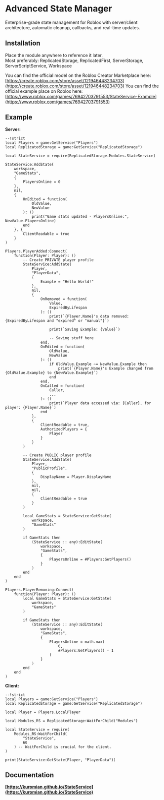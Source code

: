 # Advanced State Manager

Enterprise-grade state management for Roblox with server/client architecture, automatic cleanup, callbacks, and real-time updates.

## Installation

Place the module anywhere to reference it later.\
Most preferably: ReplicatedStorage, ReplicatedFirst, ServerStorage, ServerScriptService, Workspace

You can find the official model on the Roblox Creator Marketplace here: [https://create.roblox.com/store/asset/121946448234703](https://create.roblox.com/store/asset/121946448234703)
You can find the official example place on Roblox here: [https://www.roblox.com/games/76942703791553/StateService-Example](https://www.roblox.com/games/76942703791553)

## Example

**Server:**
```luau
--!strict
local Players = game:GetService("Players")
local ReplicatedStorage = game:GetService("ReplicatedStorage")

local StateService = require(ReplicatedStorage.Modules.StateService)

StateService:AddState(
	workspace,
	"GameStats",
	{
		PlayersOnline = 0
	},
	nil,
	{
		OnEdited = function(
			OldValue,
			NewValue
		): ()
			print("Game stats updated - PlayersOnline:", NewValue.PlayersOnline)
		end
	}, {
		ClientReadable = true
	}
)

Players.PlayerAdded:Connect(
	function(Player: Player): ()
		-- Create PRIVATE player profile
		StateService:AddState(
			Player,
			"PlayerData",
			{
				Example = "Hello World!"
			},
			nil,
			{
				OnRemoved = function(
					Value,
					ExpiredByLifespan
				): ()
					print(`{Player.Name}'s data removed: {ExpiredByLifespan and "expired" or "manual"}`)

					print(`Saving Example: {Value}`)

					-- Saving stuff here
				end,
				OnEdited = function(
					OldValue,
					NewValue
				): ()
					if OldValue.Example ~= NewValue.Example then
						print(`{Player.Name}'s Example changed from {OldValue.Example} to {NewValue.Example}`)
					end
				end,
				OnCalled = function(
					Caller,
					...
				): ()
					print(`Player data accessed via: {Caller}, for player: {Player.Name}`)
				end
			},
			{
				ClientReadable = true,
				AuthorizedPlayers = {
					Player
				}
			}
		)

		-- Create PUBLIC player profile
		StateService:AddState(
			Player,
			"PublicProfile",
			{
				DisplayName = Player.DisplayName
			},
			nil,
			nil,
			{
				ClientReadable = true
			}
		)

		local GameStats = StateService:GetState(
			workspace,
			"GameStats"
		)

		if GameStats then
			(StateService :: any):EditState(
				workspace,
				"GameStats",
				{
					PlayersOnline = #Players:GetPlayers()
				}
			)
		end
	end
)

Players.PlayerRemoving:Connect(
	function(Player: Player): ()
		local GameStats = StateService:GetState(
			workspace,
			"GameStats"
		)

		if GameStats then
			(StateService :: any):EditState(
				workspace,
				"GameStats",
				{
					PlayersOnline = math.max(
						0,
						#Players:GetPlayers() - 1
					)
				}
			)
		end
	end
)
```

**Client:**
```luau
--!strict
local Players = game:GetService("Players")
local ReplicatedStorage = game:GetService("ReplicatedStorage")

local Player = Players.LocalPlayer

local Modules_RS = ReplicatedStorage:WaitForChild("Modules")

local StateService = require(
	Modules_RS:WaitForChild(
		"StateService",
		60
	) -- WaitForChild is crucial for the client.
)

print(StateService:GetState(Player, "PlayerData"))
```

## Documentation

**[https://kuromian.github.io/StateService](https://kuromian.github.io/StateService)**